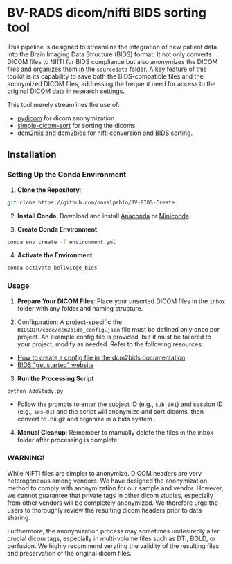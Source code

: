 # BV-RADS dicom/nifti BIDS sorting tool

This pipeline is designed to streamline the integration of new patient data into the Brain Imaging Data Structure (BIDS) format. It not only converts DICOM files to NIfTI for BIDS compliance but also anonymizes the DICOM files and organizes them in the `sourcedata` folder. A key feature of this toolkit is its capability to save both the BIDS-compatible files and the anonymized DICOM files, addressing the frequent need for access to the original DICOM data in research settings.

This tool merely streamlines the use of:
- [pydicom](https://pydicom.github.io/) for dicom anonymization
- [simple-dicom-sort](https://pypi.org/project/simple-dicom-sort/) for sorting the dicoms
- [dcm2niix](https://github.com/rordenlab/dcm2niix) and [dcm2bids](https://unfmontreal.github.io/Dcm2Bids/3.1.1/) for nifti conversion and BIDS sorting.
 		

## Installation

### Setting Up the Conda Environment

1. **Clone the Repository**:
```bash
git clone https://github.com/navalpablo/BV-BIDS-Create
```

2. **Install Conda**: 
Download and install [Anaconda](https://www.anaconda.com/products/distribution) or [Miniconda](https://docs.conda.io/en/latest/miniconda.html).

3. **Create Conda Environment**:
```bash
conda env create -f environment.yml
```

4. **Activate the Environment**:
```bash
conda activate bellvitge_bids
```

### Usage

1. **Prepare Your DICOM Files**: Place your unsorted DICOM files in the `inbox` folder with any folder and naming structure.

2. Configuration: A project-specific the `BIDSDIR/code/dcm2bids_config.json` file must  be defined only once per project. An example config file is provided, but it must be tailored to your project, modify as needed. Refer to the following resources: 
- [How to create a config file in the dcm2bids documentation](https://unfmontreal.github.io/Dcm2Bids/3.1.1/how-to/create-config-file/) 
- [BIDS "get started" website](https://bids.neuroimaging.io/get_started.html)

3. **Run the Processing Script**
```bash
python AddStudy.py
```
   - Follow the prompts to enter the subject ID (e.g., `sub-001`) and session ID (e.g., `ses-01`) and the script will anonymize and sort dicoms, then convert to .nii.gz and organize in a bids system .

4. **Manual Cleanup**: Remember to manually delete the files in the inbox folder after processing is complete.


### WARNING!
While NIFTI files are simpler to anonymize. DICOM headers are very heterogeneous among vendors. We have designed the anonymization method to comply with anonymization for our sample and vendor. However, we cannot guarantee that private tags in other dicom studies, especially from other vendors will be completely anonymized. We therefore urge the users to thoroughly review the resulting dicom headers prior to data sharing. 

Furthermore, the anonymization process may sometimes undesiredly alter crucial dicom tags, especially in multi-volume files such as DTI, BOLD, or perfusion. We highly recommend veryfing the validity of the resulting files and preservation of the original dicom files. 


